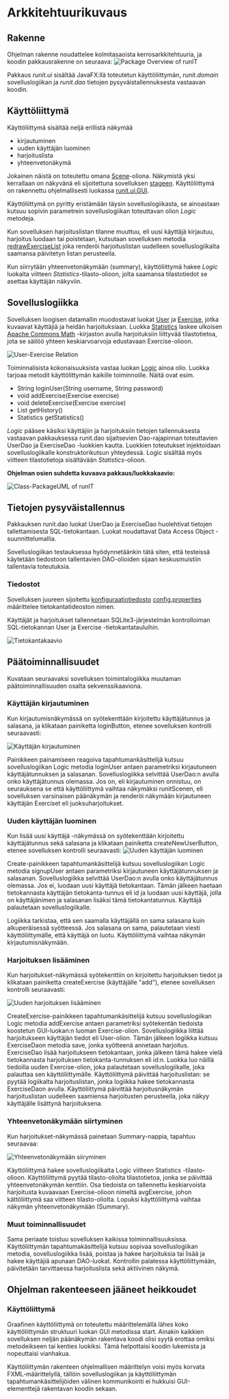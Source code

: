 # Arkkitehtuurikuvaus

## Rakenne
Ohjelman rakenne noudattelee kolmitasaoista kerrosarkkitehtuuria, ja koodin pakkausrakenne on seuraava:
![Package Overview of runIT](https://github.com/hajame/otm-harjoitustyo/blob/master/dokumentaatio/kuvat/packageOverview.jpg)

Pakkaus _runit.ui_ sisältää JavaFX:llä toteutetun käyttöliittymän, _runit.domain_ sovelluslogiikan ja _runit.dao_ tietojen pysyväistallennuksesta vastaavan koodin.

## Käyttöliittymä

Käyttöliittymä sisältää neljä erillistä näkymää
- kirjautuminen
- uuden käyttäjän luominen
- harjoituslista
- yhteenvetonäkymä

Jokainen näistä on toteutettu omana [Scene](https://docs.oracle.com/javase/8/javafx/api/javafx/scene/Scene.html)-oliona. Näkymistä yksi kerrallaan on näkyvänä eli sijoitettuna sovelluksen [stageen](https://docs.oracle.com/javase/8/javafx/api/javafx/stage/Stage.html). Käyttöliittymä on rakennettu ohjelmallisesti luokassa [runit.ui.GUI](https://github.com/hajame/otm-harjoitustyo/blob/master/runIT/src/main/java/runit/ui/GUI.java).

Käyttöliittymä on pyritty eristämään täysin sovelluslogiikasta, se ainoastaan kutsuu sopivin parametrein sovelluslogiikan toteuttavan olion _Logic_ metodeja.

Kun sovelluksen harjoituslistan tilanne muuttuu, eli uusi käyttäjä kirjautuu, harjoitus luodaan tai poistetaan, kutsutaan sovelluksen metodia [redrawExerciseList](https://github.com/hajame/otm-harjoitustyo/blob/master/runIT/src/main/java/runit/ui/GUI.java#L60) joka renderöi harjoituslistan uudelleen sovelluslogiikalta saamansa päivitetyn listan perusteella.

Kun siirrytään yhteenvetonäkymään (summary), käyttöliittymä hakee _Logic_ luokalta viitteen _Statistics_-tilasto-olioon, jolta saamansa tilastotiedot se asettaa käyttäjän näkyviin.

## Sovelluslogiikka

Sovelluksen loogisen datamallin  muodostavat luokat [User](https://github.com/hajame/otm-harjoitustyo/blob/master/runIT/src/main/java/runit/domain/User.java) ja [Exercise](https://github.com/hajame/otm-harjoitustyo/blob/master/runIT/src/main/java/runit/domain/Exercise.java), jotka kuvaavat käyttäjiä ja heidän harjoituksiaan. Luokka [Statistics](https://github.com/hajame/otm-harjoitustyo/blob/master/runIT/src/main/java/runit/domain/Statistics.java) laskee ulkoisen [Apache Commons Math](https://mvnrepository.com/artifact/org.apache.commons/commons-math3/3.6.1) -kirjaston avulla harjoituksiin liittyvää tilastotietoa, jota se säilöö yhteen keskiarvoarvoja edustavaan Exercise-olioon.

![User-Exercise Relation](https://github.com/hajame/otm-harjoitustyo/blob/master/dokumentaatio/kuvat/UserExerciseRelation.jpg)

Toiminnalisista kokonaisuuksista vastaa luokan [Logic](https://github.com/hajame/otm-harjoitustyo/blob/master/runIT/src/main/java/runit/domain/Logic.java) ainoa olio. Luokka tarjoaa metodit käyttölittymän kaikille toiminnoille. Näitä ovat esim.

- String loginUser(String username, String password)
- void addExercise(Exercise exercise)
- void deleteExercise(Exercise exercise)
- List<Exercise> getHistory()
- Statistics getStatistics()
  
_Logic_ pääsee käsiksi käyttäjiin ja harjoituksiin tietojen tallennuksesta vastaavan pakkauksessa runit.dao sijaitsevien Dao-rajapinnan toteuttavien UserDao ja ExerciseDao -luokkien kautta. Luokkien toteutukset injektoidaan sovelluslogiikalle konstruktorikutsun yhteydessä. Logic sisältää myös viitteen tilastotietoja sisältävään _Statistics_-olioon.

__Ohjelman osien suhdetta kuvaava pakkaus/luokkakaavio:__

![Class-PackageUML of runIT](https://github.com/hajame/otm-harjoitustyo/blob/master/dokumentaatio/kuvat/runITclasspackage.jpg)

## Tietojen pysyväistallennus
Pakkauksen runit.dao luokat UserDao ja ExerciseDao huolehtivat tietojen tallettamisesta SQL-tietokantaan. Luokat noudattavat Data Access Object -suunnittelumallia.

Sovelluslogiikan testauksessa hyödynnetäänkin tätä siten, että testeissä käytetään tiedostoon tallentavien DAO-olioiden sijaan keskusmuistiin tallentavia toteutuksia.

### Tiedostot

Sovelluksen juureen sijoitettu [konfiguraatiotiedosto](https://github.com/hajame/otm-harjoitustyo/blob/master/dokumentaatio/kayttoohje.md#konfigurointi) [config.properties](https://github.com/hajame/otm-harjoitustyo/blob/master/runIT/config.properties) määrittelee tietokantatideoston nimen.

Käyttäjät ja harjoitukset tallennetaan SQLite3-järjestelmän kontrolloiman SQL-tietokannan User ja Exercise -tietokantatauluihin.

![Tietokantakaavio](https://github.com/hajame/otm-harjoitustyo/blob/master/dokumentaatio/kuvat/TietokantakaavioRunIT.jpg)

## Päätoiminnallisuudet

Kuvataan seuraavaksi sovelluksen toimintalogiikka muutaman päätoiminnallisuuden osalta sekvenssikaaviona.

### Käyttäjän kirjautuminen
Kun kirjautumisnäkymässä on syötekenttään kirjoitettu käyttäjätunnus ja salasana, ja klikataan painiketta loginButton, etenee sovelluksen kontrolli seuraavasti:

![Käyttäjän kirjautuminen](https://github.com/hajame/otm-harjoitustyo/blob/master/dokumentaatio/kuvat/loginSequence.jpg)

Painikkeen painamiseen reagoiva tapahtumankäsittelijä kutsuu sovelluslogiikan Logic metodia loginUser antaen parametriksi kirjautuneen käyttäjätunnuksen ja salasanan. Sovelluslogiikka selvittää UserDao:n avulla onko käyttäjätunnus olemassa. Jos on, eli kirjautuminen onnistuu, on seurauksena se että käyttöliittymä vaihtaa näkymäksi runitScenen, eli sovelluksen varsinaisen päänäkymän ja renderöi näkymään kirjautuneen käyttäjän Exerciset eli juoksuharjoitukset.

### Uuden käyttäjän luominen
Kun lisää uusi käyttäjä -näkymässä on syötekenttään kirjoitettu käyttäjätunnus sekä salasana ja klikataan painiketta createNewUserButton, etenee sovelluksen kontrolli seuraavasti:
![Uuden käyttäjän luominen](https://github.com/hajame/otm-harjoitustyo/blob/master/dokumentaatio/kuvat/runIT%20addUserSequence.jpg)

Create-painikkeen tapahtumankäsittelijä kutsuu sovelluslogiikan Logic metodia signupUser antaen parametriksi kirjautuneen käyttäjätunnuksen ja salasanan. Sovelluslogiikka selvittää UserDao:n avulla onko käyttäjätunnus olemassa. Jos ei, luodaan uusi käyttäjä tietokantaan. Tämän jälkeen haetaan tietokannasta käyttäjän tietokanta-tunnus eli id ja luodaan uusi käyttäjä, jolla on käyttäjänimen ja salasanan lisäksi tämä tietokantatunnus. Käyttäjä palautetaan sovelluslogiikalle. 

Logiikka tarkistaa, että sen saamalla käyttäjällä on sama salasana kuin alkuperäisessä syötteessä. Jos salasana on sama, palautetaan viesti käyttöliittymälle, että käyttäjä on luotu. Käyttöliittymä vaihtaa näkymän kirjautumisnäkymään.

### Harjoituksen lisääminen

Kun harjoitukset-näkymässä syötekenttiin on kirjoitettu harjoituksen tiedot ja klikataan painiketta createExercise (käyttäjälle "add"), etenee sovelluksen kontrolli seuraavasti:

![Uuden harjoituksen lisääminen](https://github.com/hajame/otm-harjoitustyo/blob/master/dokumentaatio/kuvat/addExerciseSequence.jpg)

CreateExercise-painikkeen tapahtumankäsittelijä kutsuu sovelluslogiikan Logic metodia addExercise antaen parametriksi syötekentän tiedoista koostetun GUI-luokan:n luoman Exercise-olion. Sovelluslogiikka liittää harjoitukseen käyttäjän tiedot eli User-olion. Tämän jälkeen logiikka kutsuu ExerciseDaon metodia save, jonka syötteenä annetaan harjoitus. ExerciseDao lisää harjoitukseen tietokantaan, jonka jälkeen tämä hakee vielä tietokannasta harjoituksen tietokanta-tunnuksen eli id:n. Luokka luo näillä tiedoilla uuden Exercise-olion, joka palautetaan sovelluslogiikalle, joka palauttaa sen käyttöliittymälle. Käyttöliittymä päivittää harjoituslistan: se pyytää logiikalta harjoituslistan, jonka logiikka hakee tietokannasta ExerciseDaon avulla. Käyttöliittymä päivittää harjoitusnäkymän harjoituslistan uudelleen saamiensa harjoitusten perusteella, joka näkyy käyttäjälle lisättynä harjoituksena.

### Yhteenvetonäkymään siirtyminen

Kun harjoitukset-näkymässä painetaan Summary-nappia, tapahtuu seuraavaa:

![Yhteenvetonäkymään siiryminen](https://github.com/hajame/otm-harjoitustyo/blob/master/dokumentaatio/kuvat/summaryViewSequence.jpg)

Käyttöliittymä hakee sovelluslogiikalta Logic viitteen Statistics -tilasto-olioon. Käyttöliittymä pyytää tilasto-oliolta tilastotietoa, jonka se päivittää yhteenvetonäkymän kenttiin. Osa tiedoista on tallennettu keskiarvoista harjoitusta kuvaavaan Exercise-olioon nimeltä avgExercise, johon kättöliittymä saa viitteen tilasto-oliolta. Lopuksi käyttöliittymä vaihtaa näkymän yhteenvetonäkymään (Summary).

### Muut toiminnallisuudet

Sama periaate toistuu sovelluksen kaikissa toiminnallisuuksissa. Käyttöliittymän tapahtumakäsittelijä kutsuu sopivaa sovelluslogiikan metodia, sovelluslogiikka lisää, poistaa ja hakee harjoituksia tai lisää ja hakee käyttäjiä apunaan DAO-luokat. Kontrollin palatessa käyttöliittymään, päivitetään tarvittaessa harjoituslista sekä aktiivinen näkymä.

## Ohjelman rakenteeseen jääneet heikkoudet

### Käyttöliittymä

Graafinen käyttöliittymä on toteutettu määrittelemällä lähes koko käyttöliittymän struktuuri luokan GUI metodissa start. Ainakin kaikkien sovelluksen neljän päänäkymän rakentava koodi olisi syytä erottaa omiksi metodeikseen tai kenties luokiksi. Tämä helpottaisi koodin lukemista ja nopeuttaisi vianhakua.

Käyttöliittymän rakenteen ohjelmallisen määrittelyn voisi myös korvata FXML-määrittelyllä, tällöin sovelluslogiikan ja käyttöliittymän tapahtumankäsittelijöiden välinen kommunikointi ei hukkuisi GUI-elementtejä rakentavan koodin sekaan.
